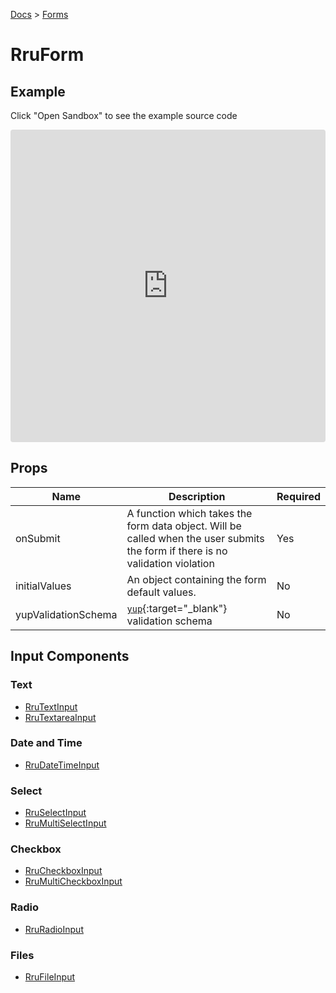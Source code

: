 [Docs](/docs) > [Forms](/docs/components/RruForm)

# RruForm

## Example
Click "Open Sandbox" to see the example source code

<iframe src="https://codesandbox.io/embed/rrutextinput-jh0gse?autoresize=1&fontsize=14&theme=dark&view=preview"
  style="width:100%; height:500px; border:0; border-radius: 4px; overflow:hidden;"
  title="RruTextInput"
  allow="accelerometer; ambient-light-sensor; camera; encrypted-media; geolocation; gyroscope; hid; microphone; midi; payment; usb; vr; xr-spatial-tracking"
  sandbox="allow-forms allow-modals allow-popups allow-presentation allow-same-origin allow-scripts"
></iframe>

## Props

| Name                | Description                                                                                                                    | Required |
| ------------------- | ------------------------------------------------------------------------------------------------------------------------------ | -------- |
| onSubmit            | A function which takes the form data object. Will be called when the user submits the form if there is no validation violation | Yes      |
| initialValues       | An object containing the form default values.                                                                                  | No       |
| yupValidationSchema | [`yup`](https://www.npmjs.com/package/yup){:target="_blank"} validation schema                                                                                                        | No       |

## Input Components

### Text

- [RruTextInput](/docs/components/RruTextInput)
- [RruTextareaInput](/docs/components/RruTextareaInput)

### Date and Time

- [RruDateTimeInput](/docs/components/RruDateTimeInput)

### Select

- [RruSelectInput](/docs/components/RruSelectInput)
- [RruMultiSelectInput](/docs/components/RruMultiSelectInput)

### Checkbox

- [RruCheckboxInput](/docs/components/RruCheckboxInput)
- [RruMultiCheckboxInput](/docs/components/RruMultiCheckboxInput)

### Radio

- [RruRadioInput](/docs/components/RruRadioInput)

### Files

- [RruFileInput](/docs/components/RruFileInput)
